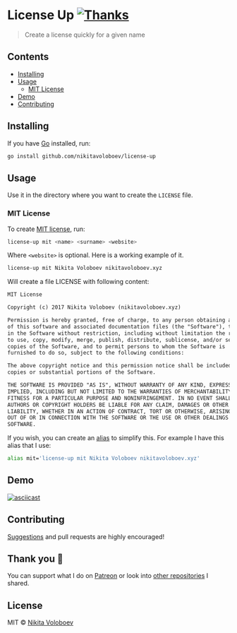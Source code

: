 # License Up [![Thanks](https://img.shields.io/badge/Say%20Thanks-💗-ff69b4.svg)](https://www.patreon.com/nikitavoloboev)
> Create a license quickly for a given name

## Contents
- [Installing](#installing)
- [Usage](#usage)
	- [MIT License](#mit-license)
- [Demo](#demo)
- [Contributing](#contributing)

## Installing
If you have [Go](https://golang.org/doc/install) installed, run:
```Bash
go install github.com/nikitavoloboev/license-up
```

## Usage
Use it in the directory where you want to create the `LICENSE` file.

### MIT License
To create [MIT license](https://opensource.org/licenses/MIT), run:

```Bash
license-up mit <name> <surname> <website>
```

Where `<website>` is optional. Here is a working example of it.

```Bash
license-up mit Nikita Voloboev nikitavoloboev.xyz
```

Will create a file LICENSE with following content:

```Markdown
MIT License

Copyright (c) 2017 Nikita Voloboev (nikitavoloboev.xyz)

Permission is hereby granted, free of charge, to any person obtaining a copy
of this software and associated documentation files (the "Software"), to deal
in the Software without restriction, including without limitation the rights
to use, copy, modify, merge, publish, distribute, sublicense, and/or sell
copies of the Software, and to permit persons to whom the Software is
furnished to do so, subject to the following conditions:

The above copyright notice and this permission notice shall be included in all
copies or substantial portions of the Software.

THE SOFTWARE IS PROVIDED "AS IS", WITHOUT WARRANTY OF ANY KIND, EXPRESS OR
IMPLIED, INCLUDING BUT NOT LIMITED TO THE WARRANTIES OF MERCHANTABILITY,
FITNESS FOR A PARTICULAR PURPOSE AND NONINFRINGEMENT. IN NO EVENT SHALL THE
AUTHORS OR COPYRIGHT HOLDERS BE LIABLE FOR ANY CLAIM, DAMAGES OR OTHER
LIABILITY, WHETHER IN AN ACTION OF CONTRACT, TORT OR OTHERWISE, ARISING FROM,
OUT OF OR IN CONNECTION WITH THE SOFTWARE OR THE USE OR OTHER DEALINGS IN THE
SOFTWARE.
```

If you wish, you can create an [alias](http://tldp.org/LDP/abs/html/aliases.html) to simplify this. For example I have this alias that I use:

```Bash
alias mit='license-up mit Nikita Voloboev nikitavoloboev.xyz'
```

## Demo
[![asciicast](https://asciinema.org/a/153542.png)](https://asciinema.org/a/153542)

## Contributing
[Suggestions](../../issues/) and pull requests are highly encouraged!

## Thank you 💜
You can support what I do on [Patreon](https://www.patreon.com/nikitavoloboev) or look into [other repositories](https://my.mindnode.com/ZKGETDkUaQUsL3q8q9z788CxG84oEHgDiT79GuzX#-143.5,-902.6,0) I shared.

## License
MIT © [Nikita Voloboev](https://www.nikitavoloboev.xyz)